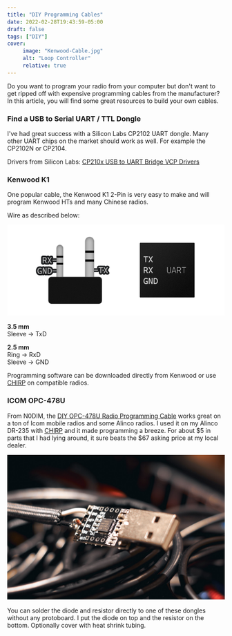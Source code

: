 ```yaml
---
title: "DIY Programming Cables"
date: 2022-02-28T19:43:59-05:00
draft: false
tags: ["DIY"]
cover:
     image: "Kenwood-Cable.jpg"
     alt: "Loop Controller"
     relative: true
---
```


Do you want to program your radio from your computer but don't want to get ripped off with expensive programming cables from the manufacturer? In this article, you will find some great resources to build your own cables.

### Find a USB to Serial UART / TTL Dongle

I've had great success with a Silicon Labs CP2102 UART dongle. Many other UART chips on the market should work as well. For example the CP2102N or CP2104.

Drivers from Silicon Labs: [CP210x USB to UART Bridge VCP Drivers](https://www.silabs.com/developers/usb-to-uart-bridge-vcp-drivers?tab=overview)

### Kenwood K1

One popular cable, the Kenwood K1 2-Pin is very easy to make and will program Kenwood HTs and many Chinese radios. 

Wire as described below:

![](UART.png)

**3.5 mm**  
Sleeve -> TxD

**2.5 mm**  
Ring -> RxD  
Sleeve -> GND

Programming software can be downloaded directly from Kenwood or use [CHIRP](https://chirp.danplanet.com/projects/chirp/wiki/Home) on compatible radios.

### ICOM OPC-478U

From N0DIM, the [DIY OPC-478U Radio Programming Cable](http://n0dim.com/Documents/Build-a-OPC-478U-Clone-200727.pdf) works great on a ton of Icom mobile radios and some Alinco radios. I used it on my Alinco DR-235 with [CHIRP](https://chirp.danplanet.com/projects/chirp/wiki/Home) and it made programming a breeze. For about $5 in parts that I had lying around, it sure beats the $67 asking price at my local dealer.

![](Icom-Cable.jpg)

You can solder the diode and resistor directly to one of these dongles without any protoboard. I put the diode on top and the resistor on the bottom. Optionally cover with heat shrink tubing.